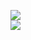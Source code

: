 [![](https://img.shields.io/badge/Made%20With-Github%20Spray-lightgrey.svg?style=for-the-badge&logo=github)](https://github.com/Annihil/github-spray#25839)  
[![](https://i.imgur.com/2DrTn0Z.gif)](https://github.com/Annihil/github-spray)